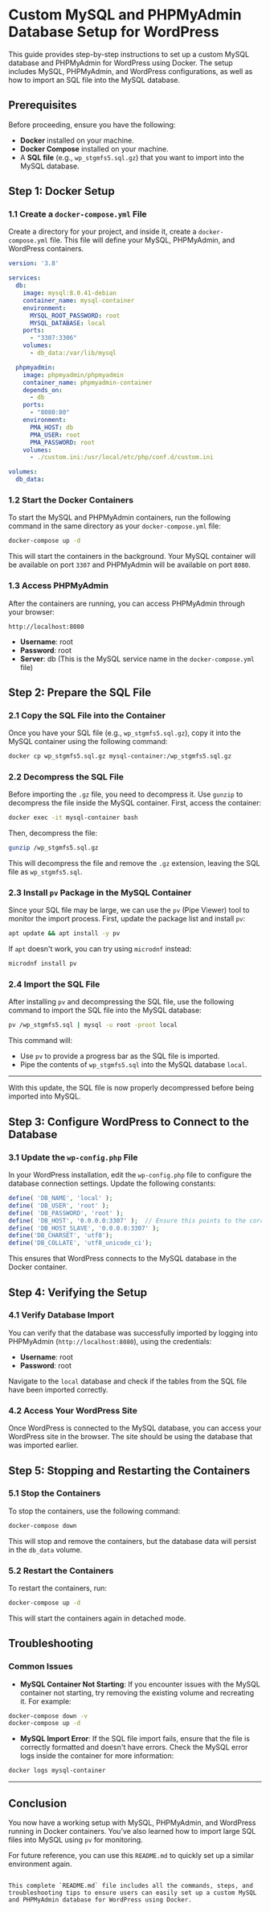 # Custom MySQL and PHPMyAdmin Database Setup for WordPress

This guide provides step-by-step instructions to set up a custom MySQL database and PHPMyAdmin for WordPress using Docker. The setup includes MySQL, PHPMyAdmin, and WordPress configurations, as well as how to import an SQL file into the MySQL database.

## Prerequisites

Before proceeding, ensure you have the following:

- **Docker** installed on your machine.
- **Docker Compose** installed on your machine.
- A **SQL file** (e.g., `wp_stgmfs5.sql.gz`) that you want to import into the MySQL database.

## Step 1: Docker Setup

### 1.1 Create a `docker-compose.yml` File

Create a directory for your project, and inside it, create a `docker-compose.yml` file. This file will define your MySQL, PHPMyAdmin, and WordPress containers.

```yaml
version: '3.8'

services:
  db:
    image: mysql:8.0.41-debian
    container_name: mysql-container
    environment:
      MYSQL_ROOT_PASSWORD: root
      MYSQL_DATABASE: local
    ports:
      - "3307:3306"
    volumes:
      - db_data:/var/lib/mysql

  phpmyadmin:
    image: phpmyadmin/phpmyadmin
    container_name: phpmyadmin-container
    depends_on:
      - db
    ports:
      - "8080:80"
    environment:
      PMA_HOST: db
      PMA_USER: root
      PMA_PASSWORD: root
    volumes:
      - ./custom.ini:/usr/local/etc/php/conf.d/custom.ini

volumes:
  db_data:
```

### 1.2 Start the Docker Containers

To start the MySQL and PHPMyAdmin containers, run the following command in the same directory as your `docker-compose.yml` file:

```bash
docker-compose up -d
```

This will start the containers in the background. Your MySQL container will be available on port `3307` and PHPMyAdmin will be available on port `8080`.

### 1.3 Access PHPMyAdmin

After the containers are running, you can access PHPMyAdmin through your browser:

```
http://localhost:8080
```

- **Username**: root
- **Password**: root
- **Server**: db (This is the MySQL service name in the `docker-compose.yml` file)


## Step 2: Prepare the SQL File

### 2.1 Copy the SQL File into the Container

Once you have your SQL file (e.g., `wp_stgmfs5.sql.gz`), copy it into the MySQL container using the following command:

```bash
docker cp wp_stgmfs5.sql.gz mysql-container:/wp_stgmfs5.sql.gz
```

### 2.2 Decompress the SQL File

Before importing the `.gz` file, you need to decompress it. Use `gunzip` to decompress the file inside the MySQL container. First, access the container:

```bash
docker exec -it mysql-container bash
```

Then, decompress the file:

```bash
gunzip /wp_stgmfs5.sql.gz
```

This will decompress the file and remove the `.gz` extension, leaving the SQL file as `wp_stgmfs5.sql`.

### 2.3 Install `pv` Package in the MySQL Container

Since your SQL file may be large, we can use the `pv` (Pipe Viewer) tool to monitor the import process. First, update the package list and install `pv`:

```bash
apt update && apt install -y pv
```

If `apt` doesn't work, you can try using `microdnf` instead:

```bash
microdnf install pv
```

### 2.4 Import the SQL File

After installing `pv` and decompressing the SQL file, use the following command to import the SQL file into the MySQL database:

```bash
pv /wp_stgmfs5.sql | mysql -u root -proot local
```

This command will:

- Use `pv` to provide a progress bar as the SQL file is imported.
- Pipe the contents of `wp_stgmfs5.sql` into the MySQL database `local`.

---

With this update, the SQL file is now properly decompressed before being imported into MySQL.




## Step 3: Configure WordPress to Connect to the Database

### 3.1 Update the `wp-config.php` File

In your WordPress installation, edit the `wp-config.php` file to configure the database connection settings. Update the following constants:

```php
define( 'DB_NAME', 'local' );
define( 'DB_USER', 'root' );
define( 'DB_PASSWORD', 'root' );
define( 'DB_HOST', '0.0.0.0:3307' );  // Ensure this points to the correct MySQL port
define( 'DB_HOST_SLAVE', '0.0.0.0:3307' );
define('DB_CHARSET', 'utf8');
define('DB_COLLATE', 'utf8_unicode_ci');
```

This ensures that WordPress connects to the MySQL database in the Docker container.

## Step 4: Verifying the Setup

### 4.1 Verify Database Import

You can verify that the database was successfully imported by logging into PHPMyAdmin (`http://localhost:8080`), using the credentials:

- **Username**: root
- **Password**: root

Navigate to the `local` database and check if the tables from the SQL file have been imported correctly.

### 4.2 Access Your WordPress Site

Once WordPress is connected to the MySQL database, you can access your WordPress site in the browser. The site should be using the database that was imported earlier.

## Step 5: Stopping and Restarting the Containers

### 5.1 Stop the Containers

To stop the containers, use the following command:

```bash
docker-compose down
```

This will stop and remove the containers, but the database data will persist in the `db_data` volume.

### 5.2 Restart the Containers

To restart the containers, run:

```bash
docker-compose up -d
```

This will start the containers again in detached mode.

## Troubleshooting

### Common Issues

- **MySQL Container Not Starting**: If you encounter issues with the MySQL container not starting, try removing the existing volume and recreating it. For example:

```bash
docker-compose down -v
docker-compose up -d
```

- **MySQL Import Error**: If the SQL file import fails, ensure that the file is correctly formatted and doesn't have errors. Check the MySQL error logs inside the container for more information:

```bash
docker logs mysql-container
```

---

## Conclusion

You now have a working setup with MySQL, PHPMyAdmin, and WordPress running in Docker containers. You’ve also learned how to import large SQL files into MySQL using `pv` for monitoring. 

For future reference, you can use this `README.md` to quickly set up a similar environment again.
```

This complete `README.md` file includes all the commands, steps, and troubleshooting tips to ensure users can easily set up a custom MySQL and PHPMyAdmin database for WordPress using Docker.
